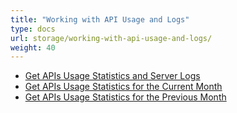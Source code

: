 ```yaml
---
title: "Working with API Usage and Logs"
type: docs
url: storage/working-with-api-usage-and-logs/
weight: 40
---
```


- [Get APIs Usage Statistics and Server Logs](/get-apis-usage-statistics-and-server-logs/)
- [Get APIs Usage Statistics for the Current Month](/get-apis-usage-statistics-for-the-current-month/)
- [Get APIs Usage Statistics for the Previous Month](/get-apis-usage-statistics-for-the-previous-month/)
